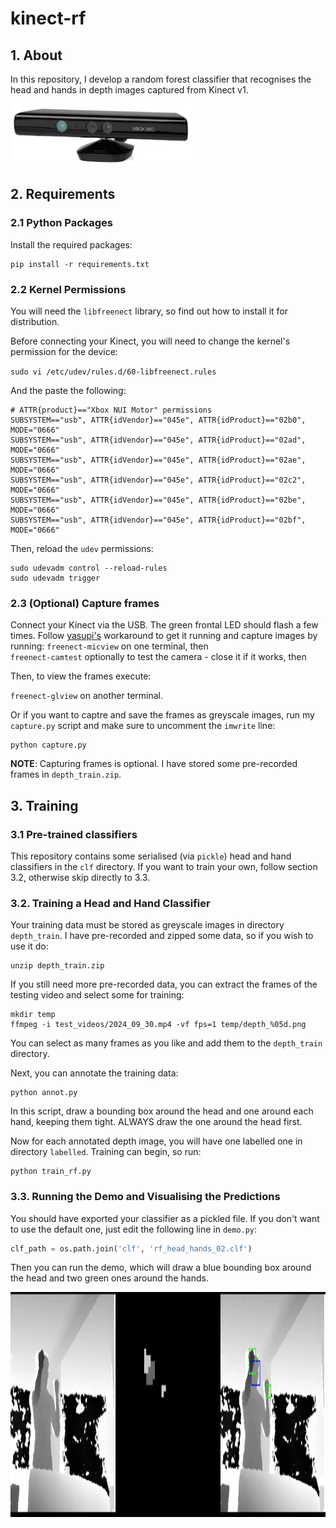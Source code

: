 # kinect-rf

## 1. About

In this repository, I develop a random forest classifier that recognises the
head and hands in depth images captured from Kinect v1.

<img src="https://raw.githubusercontent.com/leonmavr/kinect-rf/refs/heads/master/assets/kinect-v1.png" alt="Kinect v1" height="100">

## 2. Requirements

### 2.1 Python Packages

Install the required packages:

```
pip install -r requirements.txt
```

### 2.2 Kernel Permissions

You will need the `libfreenect` library, so find out how to install it for
distribution.

Before connecting your Kinect, you will need to change the kernel's permission
for the device:

`sudo vi /etc/udev/rules.d/60-libfreenect.rules `

And the paste the following:

```
# ATTR{product}=="Xbox NUI Motor" permissions
SUBSYSTEM=="usb", ATTR{idVendor}=="045e", ATTR{idProduct}=="02b0", MODE="0666"
SUBSYSTEM=="usb", ATTR{idVendor}=="045e", ATTR{idProduct}=="02ad", MODE="0666"
SUBSYSTEM=="usb", ATTR{idVendor}=="045e", ATTR{idProduct}=="02ae", MODE="0666"
SUBSYSTEM=="usb", ATTR{idVendor}=="045e", ATTR{idProduct}=="02c2", MODE="0666"
SUBSYSTEM=="usb", ATTR{idVendor}=="045e", ATTR{idProduct}=="02be", MODE="0666"
SUBSYSTEM=="usb", ATTR{idVendor}=="045e", ATTR{idProduct}=="02bf", MODE="0666"
```

Then, reload the `udev` permissions:

```
sudo udevadm control --reload-rules
sudo udevadm trigger
```

### 2.3 (Optional) Capture frames

Connect your Kinect via the USB. The green frontal LED should flash a few
times. Follow [yasupi's](https://github.com/OpenKinect/libfreenect/issues/580#issuecomment-643440616)
workaround to get it running and capture images by running:
`freenect-micview` on one terminal, then  
`freenect-camtest` optionally to test the camera - close it if it works, then  

Then, to view the frames execute:

`freenect-glview` on another terminal.

Or if you want to captre and save the frames as greyscale images, run my
`capture.py` script and make sure to uncomment the `imwrite` line:

```
python capture.py
```

**NOTE**: Capturing frames is optional. I have stored some pre-recorded frames
in `depth_train.zip`.

## 3. Training

### 3.1 Pre-trained classifiers

This repository contains some serialised (via `pickle`) head and hand
classifiers in the `clf` directory. If you want to train your own, follow
section 3.2, otherwise skip directly to 3.3.

### 3.2. Training a Head and Hand Classifier

Your training data must be stored as greyscale images in directory
`depth_train`. I have pre-recorded and zipped some data, so if you wish to use
it do:

```
unzip depth_train.zip
```

If you still need more pre-recorded data, you can extract the frames of the
testing video and select some for training:

```
mkdir temp
ffmpeg -i test_videos/2024_09_30.mp4 -vf fps=1 temp/depth_%05d.png
```

You can select as many frames as you like and add them to the `depth_train`
directory.

Next, you can annotate the training data:

```
python annot.py
```

In this script, draw a bounding box around the head and one around each hand,
keeping them tight. ALWAYS draw the one around the head first.

Now for each annotated depth image, you will have one labelled one in directory
`labelled`. Training can begin, so run:

```
python train_rf.py
```

### 3.3. Running the Demo and Visualising the Predictions

You should have exported your classifier as a pickled file. If you don't want to
use the default one, just edit the following line in `demo.py`:

```python
clf_path = os.path.join('clf', 'rf_head_hands_02.clf')
```

Then you can run the demo, which will draw a blue bounding box around the head
and two green ones around the hands.

<img src="https://raw.githubusercontent.com/leonmavr/kinect-rf/refs/heads/master/assets/demo_screenshot.png" alt="demo screenshot" height="360">

